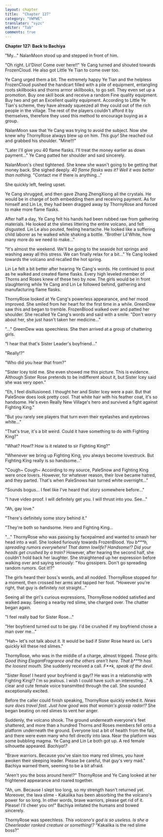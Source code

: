 ```yaml
---
layout: chapter
title:  "Chapter 127"
category: "VWPWE"
translator: "syzc"
editor: "Tab"
comments: true
---
```


**Chapter 127: Back to Bachiya**

"My..." NalanMoon stood up and stepped in front of him.

"Oh right. Lil'Dino! Come over here!!" Ye Cang turned and shouted towards FrozenCloud. He also got Little Ye Tian to come over too.

Ye Cang urged them a bit. The extremely happy Ye Tian and the helpless FrozenCloud pushed the handcart filled with a pile of equipment, entangling roots skillbooks and thorns armor skillbooks, to go sell. They even set up a promotion. Buy one skill book and receive a random Fine quality equipment. Buy two and get an Excellent quality equipment. According to Little Ye Tian's scheme, they have already squeezed all they could out of the rich people in the village. The rest of the players couldn't afford it by themselves, therefore they used this method to encourage buying as a group.

NalanMoon saw that Ye Cang was trying to avoid the subject. Now she knew why ThornyRose always blew up on him. *This guy!* She reached out and grabbed his shoulder. "Mine!!!"

"Later I'll give you 40 flame flasks. I'll treat the money earlier as down payment..." Ye Cang patted her shoulder and said sincerely. 

NalanMoon's chest tightened. She knew she wasn't going to be getting that money back. She sighed deeply. *40 flame flasks was it? Well it was better than nothing.* "Contact me if there is anything..."

She quickly left, feeling upset.

Ye Cang shrugged, and then gave Zhang ZhengXiong all the crystals. He would be in charge of both embedding them and receiving payment. As for himself and Lin Le, they had been dragged away by ThornyRose and forced to make more flame flasks.

After half a day, Ye Cang felt his hands had been rubbed raw from gathering materials. He looked at the slimes littering the entire volcano, and felt disgusted. Lin Le also pouted, feeling heartache. He looked like a suffering child laborer as he walked while shaking a bottle. "Brother Lil'White, how many more do we need to make..."

"It's almost the weekend. We'll be going to the seaside hot springs and washing away all this stress. We can finally relax for a bit..." Ye Cang looked towards the volcano and recalled the hot spring.

Lin Le felt a bit better after hearing Ye Cang's words. He continued to pout as he walked and created flame flasks. Every high leveled member of Thorns and Roses knew of these two by now. The girls would be in front slaughtering while Ye Cang and Lin Le followed behind, gathering and manufacturing flame flasks.

ThornyRose looked at Ye Cang's powerless appearance, and her mood improved. She smiled from her heart for the first time in a while. GreenDew saw this and began to tremble. FrozenBlood walked over and patted her shoulder. She recalled Ye Cang's words and said with a smile: "Don't worry about her, she just hasn't taken her medicine..."

"..." GreenDew was speechless. She then arrived at a group of chattering girls.

"I hear that that's Sister Leader's boyfriend..."

"Really!?"

"Who did you hear that from?"

"Sister Icey told me. She even showed me this picture. This is evidence. Although Sister Rose pretends to be indifferent about it, but Sister Icey said she was very open."

"Eh, I feel disillusioned. I thought her and Sister Icey were a pair. But that PaleSnow does look pretty cool. That white hair with his feather coat, it's so handsome. He's even Really New Village's hero and survived a fight against Fighting King."

"But you rarely see players that turn even their eyelashes and eyebrows white..."

"That's true, it's a bit weird. Could it have something to do with Fighting King?"

"What? How!? How is it related to sir Fighting King?"

"Whenever we bring up Fighting King, you always become lovestruck. But Fighting King really is so handsome..."

"Cough~ Cough~ According to my source, PaleSnow and Fighting King were once lovers. However, for whatever reason, their love became hatred, and they parted. That's when PaleSnows hair turned white overnight..."

"Sounds bogus... I feel like I've heard that story somewhere before..."

"I have video proof. I will definitely get you. I will thrust into you. See..."

"Ah, gay love."

"There's definitely some story behind it."

"They're both so handsome. Hero and Fighting King...

"..." ThornyRose who was passing by facepalmed and wanted to smash her head into a wall. She looked furiously towards FrozenBlood. *You b\*\*\*h, spreading rumors everywhere! That damn lowlife? Handsome!? Did your heads get crushed by a train?* However, after hearing the second half, she couldn't hold back her laughter. She straightened up her expression before walking over and saying seriously: "You gossipers. Don't go spreading random rumors. Got it!?"

The girls heard their boss's words, and all nodded. ThornyRose stopped for a moment, then crossed her arms and tapped her foot. "However you're right, that guy is definitely not straight..."

Seeing all the girl's curious expressions, ThornyRose nodded satisfied and walked away. Seeing a nearby red slime, she charged over. The chatter began again.

"I feel really bad for Sister Rose..."

"Her boyfriend turned out to be gay. I'd be crushed if my boyfriend chose a man over me..."

"Hah~ let's not talk about it. It would be bad if Sister Rose heard us. Let's quickly kill these red slimes."

ThornyRose, who was in the middle of a charge, almost tripped. *Those girls. Good thing ElegantFragrance and the others aren't here. That b\*\*\*h has the loosest mouth.* She suddenly received a call. *F\*\*k, speak of the devil.* 

"Sister Rose! I heard your boyfriend is gay!? He was in a relationship with Fighting King!? I'm so jealous. I wish I could have such an interesting..." A clear and cute female voice transmitted through the call. She sounded exceptionally excited.

Before the caller could finish speaking, ThornyRose quickly ended it. *News sure does travel fast. Just how good was that woman's gossip radar!?* She began beating on red slimes to vent her anger.

Suddenly, the volcano shook. The ground underneath everyone's feet shattered, and more than a hundred Thorns and Roses members fell onto a platform underneath the ground. Everyone lost a bit of health from the fall, and there were even many who fell directly into lava. Near the platform was some bubbling magma. Ye Cang and Lin Le both got up. A red female silhouette appeared. *Bachiya!?*

"Brave warriors. Because you've slain too many red slimes, you have awoken their sleeping leader. Please be careful, that guy's very mad." Bachiya warned them, seeming to be a bit afraid.

"Aren't you the boss around here!?" ThornyRose and Ye Cang looked at her frightened appearance and roared together.

"Ah, um. Because I slept too long, so my strength hasn't returned yet. Moreover, the lava slime - Kakalika has been absorbing the the volcano's power for so long. In other words, brave warriors, please get rid of it. Please! I'll cheer you on!" Bachiya imitated the humans and bowed sincerely.

ThornyRose was speechless. *This volcano's god is so useless. Is she a Cheerleader ranked creature or something!?* "Kakalika is the red slime boss?"
